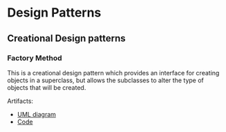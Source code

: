 # Design Patterns

## Creational Design patterns

### Factory Method

This is a creational design pattern which provides an interface for creating objects in a superclass, but allows the subclasses to alter the type of objects that will be created.

Artifacts:

- [UML diagram](drawio/CreationalDesignPatterns/FactoryMethod.drawio)
- [Code](src/main/java/com/designpatterns/FactoryMethod.java)
